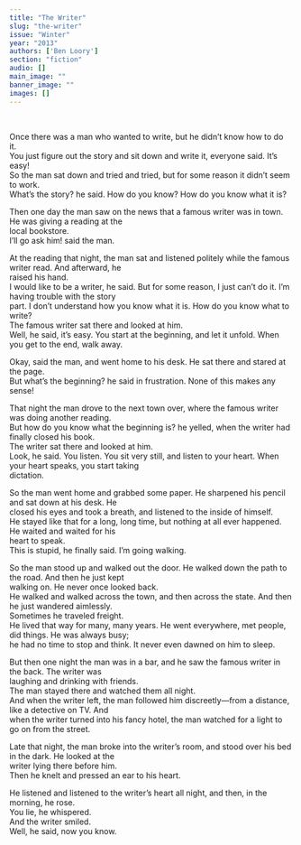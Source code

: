 ```yaml
---
title: "The Writer"
slug: "the-writer"
issue: "Winter"
year: "2013"
authors: ['Ben Loory']
section: "fiction"
audio: []
main_image: ""
banner_image: ""
images: []
---
```

 

 Once there was a man who wanted to write, but he didn’t know how to do it.   
 You just figure out the story and sit down and write it, everyone said. It’s easy!  
 So the man sat down and tried and tried, but for some reason it didn’t seem to work.  
 What’s the story? he said. How do you know? How do you know what it is?

 Then one day the man saw on the news that a famous writer was in town. He was giving a reading at the  
local bookstore.  
 I’ll go ask him! said the man.

 At the reading that night, the man sat and listened politely while the famous writer read. And afterward, he  
raised his hand.  
 I would like to be a writer, he said. But for some reason, I just can’t do it. I’m having trouble with the story  
part. I don’t understand how you know what it is. How do you know what to write?  
 The famous writer sat there and looked at him.  
 Well, he said, it’s easy. You start at the beginning, and let it unfold. When you get to the end, walk away.

 Okay, said the man, and went home to his desk. He sat there and stared at the page.  
 But what’s the beginning? he said in frustration. None of this makes any sense!

 That night the man drove to the next town over, where the famous writer was doing another reading.  
 But how do you know what the beginning is? he yelled, when the writer had finally closed his book.  
 The writer sat there and looked at him.   
 Look, he said. You listen. You sit very still, and listen to your heart. When your heart speaks, you start taking  
dictation.

 So the man went home and grabbed some paper. He sharpened his pencil and sat down at his desk. He  
closed his eyes and took a breath, and listened to the inside of himself.  
 He stayed like that for a long, long time, but nothing at all ever happened. He waited and waited for his  
heart to speak.  
 This is stupid, he finally said. I’m going walking.

 So the man stood up and walked out the door. He walked down the path to the road. And then he just kept  
walking on. He never once looked back.  
 He walked and walked across the town, and then across the state. And then he just wandered aimlessly.  
 Sometimes he traveled freight.  
 He lived that way for many, many years. He went everywhere, met people, did things. He was always busy;  
he had no time to stop and think. It never even dawned on him to sleep.

 But then one night the man was in a bar, and he saw the famous writer in the back. The writer was  
laughing and drinking with friends.  
 The man stayed there and watched them all night.  
 And when the writer left, the man followed him discreetly—from a distance, like a detective on TV. And  
when the writer turned into his fancy hotel, the man watched for a light to go on from the street.

 Late that night, the man broke into the writer’s room, and stood over his bed in the dark. He looked at the  
writer lying there before him.  
 Then he knelt and pressed an ear to his heart.

 He listened and listened to the writer’s heart all night, and then, in the morning, he rose.  
 You lie, he whispered.  
 And the writer smiled.  
 Well, he said, now you know.

 

